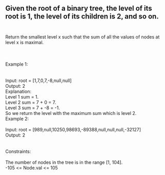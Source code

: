 ## Given the root of a binary tree, the level of its root is 1, the level of its children is 2, and so on. <br> <br> 
Return the smallest level x such that the sum of all the values of nodes at level x is maximal. <br> <br> <br> <br> 
Example 1: <br> <br> <br> 
Input: root = [1,7,0,7,-8,null,null] <br> 
Output: 2 <br> 
Explanation: <br> 
Level 1 sum = 1. <br> 
Level 2 sum = 7 + 0 = 7. <br> 
Level 3 sum = 7 + -8 = -1. <br> 
So we return the level with the maximum sum which is level 2. <br> 
Example 2: <br> <br> 
Input: root = [989,null,10250,98693,-89388,null,null,null,-32127] <br> 
Output: 2 <br> <br> <br> 
Constraints: <br> <br> 
The number of nodes in the tree is in the range [1, 104]. <br> 
-105 <= Node.val <= 105 <br> 
